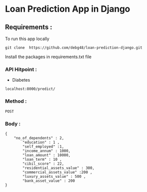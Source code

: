 # Loan Prediction App in Django

## Requirements :
To run this app locally 

``` git clone  https://github.com/debg48/loan-prediction-django.git ```

Install the packages in requirements.txt file

### API Hitpoint :

* Diabetes

```localhost:8000/predict/```

### Method :

```POST```

### Body :

``` 
{
    "no_of_dependents" : 2,
        "education" : 1 ,
        "self_employed" :1,
        "income_annum" : 1000,
        "loan_amount" : 10000,
        "loan_term" : 10 ,
        "cibil_score" : 22,
        "residential_assets_value" : 300,
        "commercial_assets_value" :200 ,
        "luxury_assets_value" : 500 ,
        "bank_asset_value" : 200 
}
```
